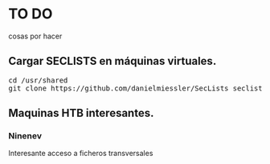 # TO DO

cosas por hacer

## Cargar **SECLISTS** en máquinas virtuales.

<pre>
cd /usr/shared
git clone https://github.com/danielmiessler/SecLists seclists
</pre>

## Maquinas **HTB** interesantes.

### Ninenev

Interesante acceso a ficheros transversales
       
   
